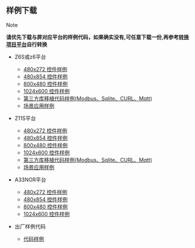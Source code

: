 ## <span id = "demo_download">样例下载</span>
 > [!Note]
 > **请优先下载与屏对应平台的样例代码，如果确实没有,可任意下载一份,再参考[转换项目平台](convert_platform.md)自行转换**

* Z6S或z6平台
   * [480x272 控件样例](http://download.flythings.cn/archive/basedemo_z6s_480_272.zip)
   * [480x854 控件样例](http://download.flythings.cn/archive/basedemo_z6s_480_854.zip)
   * [800x480 控件样例](http://download.flythings.cn/archive/basedemo_z6s_800_480.zip)
   * [1024x600 控件样例](http://download.flythings.cn/archive/basedemo_z6s_1024_600.zip)
   * [第三方库移植代码样例(Modbus、Sqlite、CURL、Mqtt)](https://github.com/zkswe/Z6SThirdPart/archive/master.zip)
   * [场景应用样例](https://github.com/zkswe/Z6SClassicCases/archive/master.zip)
* Z11S平台  
   * [480x272 控件样例](http://download.flythings.cn/archive/basedemo_z11s_480_272.zip)
   * [480x854 控件样例](http://download.flythings.cn/archive/basedemo_z11s_480_854.zip)
   * [800x480 控件样例](http://download.flythings.cn/archive/basedemo_z11s_800_480.zip)
   * [1024x600 控件样例](http://download.flythings.cn/archive/basedemo_z11s_1024_600.zip)
   * [第三方库移植代码样例(Modbus、Sqlite、CURL、Mqtt)](https://github.com/zkswe/Z11SThirdPart/archive/master.zip)
   * [场景应用样例](https://github.com/zkswe/Z11SClassicCases/archive/master.zip)

* A33NOR平台
   * [480x272 控件样例](http://download.flythings.cn/archive/basedemo_z11s_480_272.zip)
   * [480x854 控件样例](http://download.flythings.cn/archive/basedemo_z11s_480_854.zip)
   * [800x480 控件样例](http://download.flythings.cn/archive/basedemo_z11s_800_480.zip)
   * [1024x600 控件样例](http://download.flythings.cn/archive/basedemo_z11s_1024_600.zip)
   
* 出厂样例代码
   * [代码样例](https://github.com/zkswe/zkswe_sampleUI/archive/master.zip)